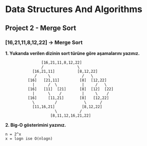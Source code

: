# Data Structures And Algorithms

## Project 2 - Merge Sort

### [16,21,11,8,12,22] -> Merge Sort

**1. Yukarıda verilen dizinin sort türüne göre aşamalarını yazınız.**
```
                [16,21,11,8,12,22]
                /               \
            [16,21,11]          [8,12,22]
             /     \              /   \
          [16]   [21,11]         [8]  [12,22]
            |      /  \           |     /   \
          [16]   [11]  [21]      [8]  [12]  [22]
            |      \    /         |     \    /
          [16]     [11,21]       [8]   [12,22]
            \         /            \      /
            [11,16,21]            [8,12,22]
                      \          / 
                    [8,11,12,16,21,22]    
```
**2. Big-O gösterimini yazınız.**
```
n = 2^x
x = logn ise O(nlogn)
```


